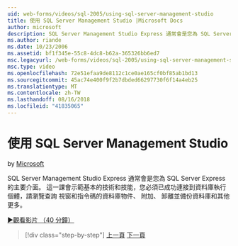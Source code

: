 ```yaml
---
uid: web-forms/videos/sql-2005/using-sql-server-management-studio
title: 使用 SQL Server Management Studio |Microsoft Docs
author: microsoft
description: SQL Server Management Studio Express 通常會是您為 SQL Server Express 的主要介面。 這一課將示範基本的技巧和 ski...
ms.author: riande
ms.date: 10/23/2006
ms.assetid: bf1f345e-55c8-4dc8-b62a-365326bb6ed7
msc.legacyurl: /web-forms/videos/sql-2005/using-sql-server-management-studio
msc.type: video
ms.openlocfilehash: 72e51efaa9de8112c1ce0ae165cf0bf85ab1bd13
ms.sourcegitcommit: 45ac74e400f9f2b7dbded66297730f6f14a4eb25
ms.translationtype: MT
ms.contentlocale: zh-TW
ms.lasthandoff: 08/16/2018
ms.locfileid: "41835065"
---
```

<a name="using-sql-server-management-studio"></a>使用 SQL Server Management Studio
====================
by [Microsoft](https://github.com/microsoft)

SQL Server Management Studio Express 通常會是您為 SQL Server Express 的主要介面。 這一課會示範基本的技術和技能，您必須已成功連接到資料庫執行個體，請瀏覽查詢 視窗和指令碼的資料庫物件、 附加、 卸離並備份資料庫和其他更多。

[&#9654;觀看影片 （40 分鐘）](https://channel9.msdn.com/Blogs/ASP-NET-Site-Videos/using-sql-server-management-studio)

> [!div class="step-by-step"]
> [上一頁](connecting-your-web-application-to-sql-server-2005-express-edition.md)
> [下一頁](getting-started-with-reporting-services.md)
